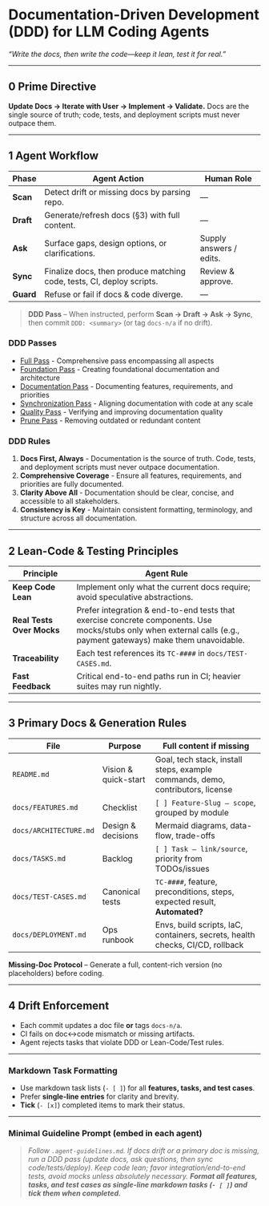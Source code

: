 # Documentation-Driven Development (DDD) for LLM Coding Agents
*“Write the docs, then write the code—keep it lean, test it for real.”*

---

## 0  Prime Directive
**Update Docs → Iterate with User → Implement → Validate.** Docs are the single source of truth; code, tests, and deployment scripts must never outpace them.

---

## 1  Agent Workflow

| Phase | Agent Action | Human Role |
|-------|--------------|-----------|
| **Scan** | Detect drift or missing docs by parsing repo. | — |
| **Draft** | Generate/refresh docs (§3) with full content. | — |
| **Ask** | Surface gaps, design options, or clarifications. | Supply answers / edits. |
| **Sync** | Finalize docs, then produce matching code, tests, CI, deploy scripts. | Review & approve. |
| **Guard** | Refuse or fail if docs & code diverge. | — |

> **DDD Pass** – When instructed, perform **Scan → Draft → Ask → Sync**, then commit
> `DDD: <summary>` (or tag `docs-n/a` if no drift).


### DDD Passes

- [Full Pass](https://raw.githubusercontent.com/ningsuhen/agent3d/main/passes/simplified/full_pass.md) - Comprehensive pass encompassing all aspects
- [Foundation Pass](https://raw.githubusercontent.com/ningsuhen/agent3d/main/passes/simplified/foundation_pass.md) - Creating foundational documentation and architecture
- [Documentation Pass](https://raw.githubusercontent.com/ningsuhen/agent3d/main/passes/simplified/documentation_pass.md) - Documenting features, requirements, and priorities
- [Synchronization Pass](https://raw.githubusercontent.com/ningsuhen/agent3d/main/passes/simplified/synchronization_pass.md) - Aligning documentation with code at any scale
- [Quality Pass](https://raw.githubusercontent.com/ningsuhen/agent3d/main/passes/simplified/quality_pass.md) - Verifying and improving documentation quality
- [Prune Pass](https://raw.githubusercontent.com/ningsuhen/agent3d/main/passes/simplified/prune_pass.md) - Removing outdated or redundant content

### DDD Rules

1. **Docs First, Always** - Documentation is the source of truth. Code, tests, and deployment scripts must never outpace documentation.
2. **Comprehensive Coverage** - Ensure all features, requirements, and priorities are fully documented.
3. **Clarity Above All** - Documentation should be clear, concise, and accessible to all stakeholders.
4. **Consistency is Key** - Maintain consistent formatting, terminology, and structure across all documentation.

---

## 2  Lean-Code & Testing Principles

| Principle | Agent Rule |
|-----------|-----------|
| **Keep Code Lean** | Implement only what the current docs require; avoid speculative abstractions. |
| **Real Tests Over Mocks** | Prefer integration & end-to-end tests that exercise concrete components. Use mocks/stubs only when external calls (e.g., payment gateways) make them unavoidable. |
| **Traceability** | Each test references its `TC-####` in `docs/TEST-CASES.md`. |
| **Fast Feedback** | Critical end-to-end paths run in CI; heavier suites may run nightly. |

---

## 3  Primary Docs & Generation Rules

| File | Purpose | Full content if **missing** |
|------|---------|-----------------------------|
| `README.md` | Vision & quick-start | Goal, tech stack, install steps, example commands, demo, contributors, license |
| `docs/FEATURES.md` | Checklist | `[ ] Feature-Slug — scope`, grouped by module |
| `docs/ARCHITECTURE.md` | Design & decisions | Mermaid diagrams, data-flow, trade-offs |
| `docs/TASKS.md` | Backlog | `[ ] Task — link/source`, priority from TODOs/issues |
| `docs/TEST-CASES.md` | Canonical tests | `TC-####`, feature, preconditions, steps, expected result, **Automated?** |
| `docs/DEPLOYMENT.md` | Ops runbook | Envs, build scripts, IaC, containers, secrets, health checks, CI/CD, rollback |

**Missing-Doc Protocol** – Generate a full, content-rich version (no placeholders) before coding.

---

## 4  Drift Enforcement
* Each commit updates a doc file **or** tags `docs-n/a`.
* CI fails on doc↔code mismatch or missing artifacts.
* Agent rejects tasks that violate DDD or Lean-Code/Test rules.

---

### Markdown Task Formatting

* Use markdown task lists (`- [ ]`) for all **features, tasks, and test cases**.
* Prefer **single-line entries** for clarity and brevity.
* **Tick** (`- [x]`) completed items to mark their status.

---

### Minimal Guideline Prompt (embed in each agent)

> *Follow `.agent-guidelines.md`.
> If docs drift or a primary doc is missing, run a DDD pass (update docs, ask questions, then sync code/tests/deploy).
> Keep code lean; favor integration/end-to-end tests, avoid mocks unless absolutely necessary.
> **Format all features, tasks, and test cases as single-line markdown tasks (`- [ ]`) and tick them when completed.***